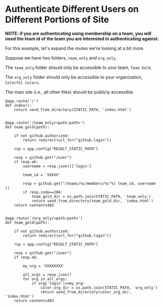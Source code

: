 # Authenticate Different Users on Different Portions of Site

**NOTE: if you are authenticating using membership on a team, you will need the 
team id of the team you are interested in authenticating against.**

For this example, let's expand the routes we're looking at 
a bit more.

Suppose we have two folders, `team_only` and `org_only`.

The `team_only` folder should only be accessible to your team, `Team Gold`.

The `org_only` folder should only be accessible to your organization, `Colorful Colors`.

The main site (i.e., all other files) should be publicly accessible.

```
@app.route('/')
def index():
    return send_from_directory(STATIC_PATH, 'index.html')


@app.route('/team_only/<path:path>')
def team_gold(path):

    if not github.authorized:
        return redirect(url_for("github.login"))

    rsp = app.config["RESULT_STATIC_PATH"]

    resp = github.get("/user")
    if resp.ok:
        username = resp.json()['login']

        team_id = 'XXXXX'

        resp = github.get("/teams/%s/members/%s"%( team_id, username ))
        if resp.code==204:
            team_gold_dir = os.path.join(STATIC_PATH, 'team_only')
            return send_from_directory(team_gold_dir, 'index.html')
    return contents403


@app.route('/org_only/<path:path>')
def team_gold(path):

    if not github.authorized:
        return redirect(url_for("github.login"))

    rsp = app.config["RESULT_STATIC_PATH"]

    resp = github.get("/user")
    if resp.ok:

        my_org = 'XXXXXXXX'

        all_orgs = resp.json()
        for org in all_orgs:
            if org['login']==my_org:
                color_org_dir = os.path.join(STATIC_PATH, 'org_only')
                return send_from_directory(color_org_dir, 'index.html')
    return contents403
```            

